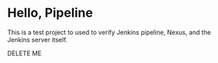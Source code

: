 # Hello, Pipeline

This is a test project to used to verify Jenkins pipeline, Nexus, and the Jenkins server itself.

DELETE ME
